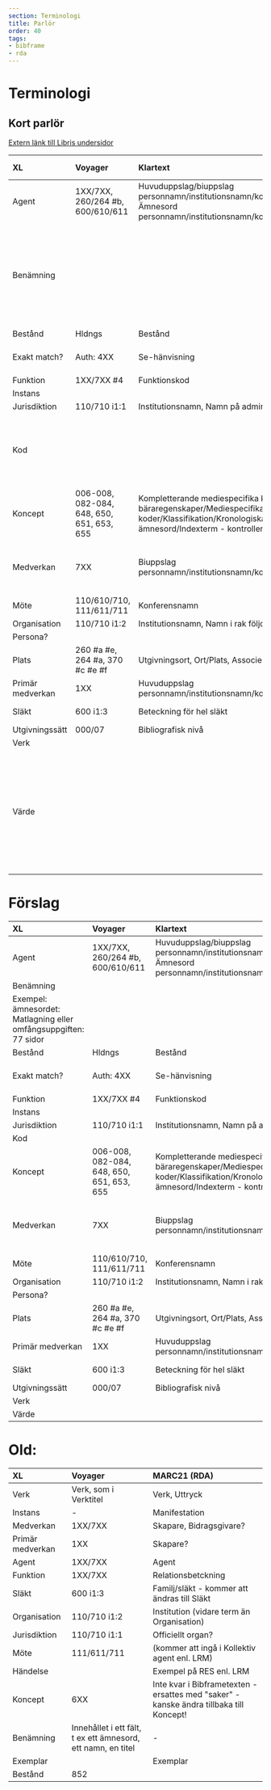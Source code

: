 ```yaml
---
section: Terminologi
title: Parlör
order: 40
tags:
- bibframe
- rda
---
```


# Terminologi
## Kort parlör

[Extern länk till Libris undersidor](http://www.kb.se/libris/Om-LIBRIS/Introduktion-till-nya-Libris-och-XL/BIBFRAME-svensk-terminologi/)

|**XL**|**Voyager**|**Klartext**|**RDA**|**MARC21 exportformat**|**Kommentar**|
|:------------- |:------------- |:----- |:----- |:----- |:----- |
|Agent |1XX/7XX, 260/264 #b, 600/610/611 |Huvuduppslag/biuppslag personnamn/institutionsnamn/konferensnamn, Ämnesord personnamn/institutionsnamn/konferensnamn |Agent | | |
|Benämning | | | |rdfs:label |En instans av en egenskap som kan användas för en läsbar version av en resurs namn. Exempel: ämnesordet: Matlagning eller omfångsuppgiften: 77 sidor |
|Bestånd |Hldngs |Bestånd | | | |
|Exakt match? |Auth: 4XX |Se-hänvisning |Variantnamn och alternativa sökingångar (se-hänvisningar) | | |
|Funktion |1XX/7XX #4 |Funktionskod |Relationsbeteckning | | |
|Instans | | |Maniestation | | |
|Jurisdiktion |110/710 i1:1 |Institutionsnamn, Namn på administrativ enhet |Officiellt organ | | |
|Kod | | | | |Teckensträng som används för koder som representerar information. Exempel: Dewey-koden: 839.738, språkkoden: fre|
|Koncept |006-008, 082-084, 648, 650, 651, 653, 655 |Kompletterande mediespecifika koder/Koder för fysiska bäraregenskaper/Mediespecifika koder/Klassifikation/Kronologiska/Allmänna/Geografiska ämnesord/Indexterm - kontrollerad/Genre/form |- |- | |skos:concept | |
|Medverkan |7XX |Biuppslag personnamn/institutionsnamn/konferensnamn |Bidragsgivare: person/institution/konferens, skapare: person/institution/konferens (om fler än en) | |
|Möte |110/610/710, 111/611/711 |Konferensnamn |Konferens | | |
|Organisation |110/710 i1:2 |Institutionsnamn, Namn i rak följd |Institution | | |
|Persona? | | |Variantnamn | | |
|Plats |260 #a #e, 264 #a, 370 #c #e #f |Utgivningsort, Ort/Plats, Associerad plats/ort |Ort - kommer att ändras till Plats | | |
|Primär medverkan |1XX |Huvuduppslag personnamn/institutionsnamn/konferensnamn |Skapare: person/institution/konferens | | |
|Släkt |600 i1:3 |Beteckning för hel släkt |Familj/släkt - kommer att ändras till Släkt | | |
|Utgivningssätt |000/07 |Bibliografisk nivå |Utgivningssätt | | |
|Verk | | |Verk, Uttryck | | |
|Värde | | | |rdf:value |En instans av en egenskap som kan användas för att beskriva strukturerade värden. Exempel: ISBN: 9789185352951, ISSN: 0065-0897, systemnummer: 13457927 |

# Förslag 

|**XL**|**Voyager**|**Klartext**|**Exporterad MARC21**|
|:------------- |:------------- |:----- |:----- |
|Agent |1XX/7XX, 260/264 #b, 600/610/611 |Huvuduppslag/biuppslag personnamn/institutionsnamn/konferensnamn, Ämnesord personnamn/institutionsnamn/konferensnamn |Agent |
|Benämning | | |rdfs:label |En instans av en egenskap som kan användas för en läsbar version av en resurs namn.
Exempel: ämnesordet: Matlagning eller omfångsuppgiften: 77 sidor |
|Bestånd |Hldngs |Bestånd | |
|Exakt match? |Auth: 4XX |Se-hänvisning |Variantnamn och alternativa sökingångar (se-hänvisningar) | 
|Funktion |1XX/7XX #4 |Funktionskod |Relationsbeteckning | 
|Instans | | |Maniestation | 
|Jurisdiktion |110/710 i1:1 |Institutionsnamn, Namn på administrativ enhet |Officiellt organ | 
|Kod | | | | |Teckensträng som används för koder som representerar information. Exempel: Dewey-koden: 839.738, språkkoden: fre|
|Koncept |006-008, 082-084, 648, 650, 651, 653, 655 |Kompletterande mediespecifika koder/Koder för fysiska bäraregenskaper/Mediespecifika koder/Klassifikation/Kronologiska/Allmänna/Geografiska ämnesord/Indexterm - kontrollerad/Genre/form | | | 
|Medverkan |7XX |Biuppslag personnamn/institutionsnamn/konferensnamn |Bidragsgivare: person/institution/konferens, skapare: person/institution/konferens (om fler än en) | |
|Möte |110/610/710, 111/611/711 |Konferensnamn |Konferens | 
|Organisation |110/710 i1:2 |Institutionsnamn, Namn i rak följd |Institution | 
|Persona? | | |Variantnamn | 
|Plats |260 #a #e, 264 #a, 370 #c #e #f |Utgivningsort, Ort/Plats, Associerad plats/ort |Ort - kommer att ändras till Plats |
|Primär medverkan |1XX |Huvuduppslag personnamn/institutionsnamn/konferensnamn |Skapare: person/institution/konferens | 
|Släkt |600 i1:3 |Beteckning för hel släkt |Familj/släkt - kommer att ändras till Släkt | 
|Utgivningssätt |000/07 |Bibliografisk nivå |Utgivningssätt |
|Verk | | |Verk, Uttryck |
|Värde | | | 
# Old:

|**XL**|**Voyager**|**MARC21 (RDA)**|
|:------------- |:------------- |:----- |
|Verk |Verk, som i Verktitel |Verk, Uttryck |
|Instans |- |Manifestation |
|Medverkan |1XX/7XX | Skapare, Bidragsgivare? |
|Primär medverkan |1XX |Skapare? |
|Agent |1XX/7XX |Agent |
|Funktion |1XX/7XX |Relationsbetckning |
|Släkt |600 i1:3 |Familj/släkt - kommer att ändras till Släkt |
|Organisation |110/710 i1:2 |Institution (vidare term än Organisation) |
|Jurisdiktion |110/710 i1:1 |Officiellt organ? |
|Möte |111/611/711 |(kommer att ingå i Kollektiv agent enl. LRM) |
|Händelse | |Exempel på RES enl. LRM |
|Koncept |6XX |Inte kvar i Bibframetexten - ersattes med "saker" - kanske ändra tillbaka till Koncept! |
|Benämning |Innehållet i ett fält, t ex ett ämnesord, ett namn, en titel |- |
|Exemplar | |Exemplar |
|Bestånd |852 | | 


